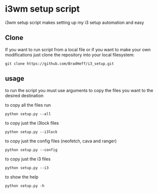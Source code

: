 # i3wm setup script

i3wm setup script makes setting up my i3 setup automation and easy

[](screen.png)

## Clone

If you want to run script from a local file or if you want to make your own modifications just clone the repository into your local filesystem:

    git clone https://github.com/BradHeff/i3_setup.git

## usage

to run the script you must use arguments to copy the files you want to the desired destination

to copy all the files run

    python setup.py --all


to copy just the i3lock files

    python setup.py --i3lock

to copy just the config files (neofetch, cava and ranger)

    python setup.py --config

to copy just the i3 files

    python setup.py --i3

to show the help

    python setup.py -h
